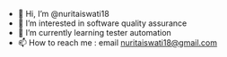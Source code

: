 - 👋 Hi, I’m @nuritaiswati18
- 👀 I’m interested in software quality assurance
- 🌱 I’m currently learning tester automation
- 📫 How to reach me : email nuritaiswati18@gmail.com

<!---
nuritaiswati18/nuritaiswati18 is a ✨ special ✨ repository because its `README.md` (this file) appears on your GitHub profile.
You can click the Preview link to take a look at your changes.
--->
